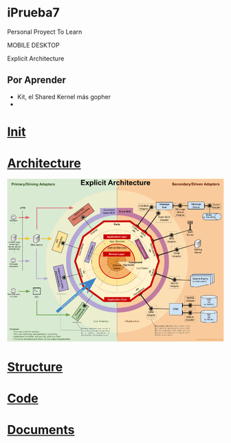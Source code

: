 # iPrueba7
Personal Proyect To Learn

MOBILE
DESKTOP

Explicit Architecture

## Por Aprender

- Kit, el Shared Kernel más gopher
-

# [Init][Init]
# [Architecture][Architecture]
![Explicit Architecture][eaimg]
# [Structure][Structure]
# [Code][Code]
# [Documents][Doc]



[Init]: https://herbertograca.com/2017/07/03/the-software-architecture-chronicles/

[Architecture]: https://herbertograca.com/2017/11/16/explicit-architecture-01-ddd-hexagonal-onion-clean-cqrs-how-i-put-it-all-together/

[Structure]: https://herbertograca.com/2019/06/05/reflecting-architecture-and-domain-in-code/

[Code]: https://github.com/hgraca/explicit-architecture-php/

[Doc]: https://herbertograca.com/2019/08/12/documenting-software-architecture/

[eaimg]: /assets/img/1.ExplicitArchitecture.png
